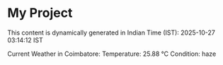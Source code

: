 # My Project

This content is dynamically generated in Indian Time (IST): 2025-10-27 03:14:12 IST


Current Weather in Coimbatore:
Temperature: 25.88 °C
Condition: haze
